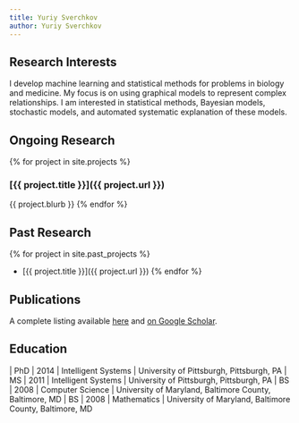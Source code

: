 ```yaml
---
title: Yuriy Sverchkov
author: Yuriy Sverchkov
---
```


## Research Interests

I develop machine learning and statistical methods for problems in biology and medicine.
My focus is on using graphical models to represent complex relationships.
I am interested in statistical methods, Bayesian models, stochastic models, and automated systematic explanation of these models.

## Ongoing Research

{% for project in site.projects %}
### [{{ project.title }}]({{ project.url }})
{{ project.blurb }}
{% endfor %}

## Past Research

{% for project in site.past_projects %}
 * [{{ project.title }}]({{ project.url }})
{% endfor %}

## Publications

A complete listing available [here](https://www.ncbi.nlm.nih.gov/myncbi/yuriy.sverchkov.1/bibliography/public/) and [on Google Scholar](https://scholar.google.com/citations?user=sx6aKSUAAAAJ).

## Education

| PhD | 2014 | Intelligent Systems | University of Pittsburgh, Pittsburgh, PA
| MS  | 2011 | Intelligent Systems | University of Pittsburgh, Pittsburgh, PA
| BS  | 2008 | Computer Science    | University of Maryland, Baltimore County, Baltimore, MD
| BS  | 2008 | Mathematics         | University of Maryland, Baltimore County, Baltimore, MD
